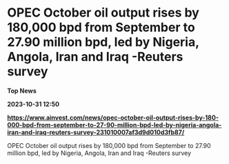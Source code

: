 # OPEC October oil output rises by 180,000 bpd from September to 27.90 million bpd, led by Nigeria, Angola, Iran and Iraq -Reuters survey
**Top News**

**2023-10-31 12:50**

**https://www.ainvest.com/news/opec-october-oil-output-rises-by-180-000-bpd-from-september-to-27-90-million-bpd-led-by-nigeria-angola-iran-and-iraq-reuters-survey-231010007af3d9d010d3fb87/**

OPEC October oil output rises by 180,000 bpd from September to 27.90 million bpd, led by Nigeria, Angola, Iran and Iraq -Reuters survey
